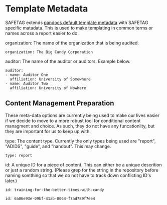 # Template Metadata

SAFETAG extends [pandocs default template metadata](http://johnmacfarlane.net/pandoc/demo/example9/templates.html) with SAFETAG specific matadata. This is used to make templating in common terms or names across a report easier to do.


organization:
	The name of the organization that is being audited.

```
organization: The Big Candy Corporation
```
auditor:
	The name of the auditor or auditors. Example below.

```
auditor:
- name: Auditor One
  affiliation: University of Somewhere
- name: Auditor Two
  affiliation: University of Nowhere
```

## Content Management Preparation
These meta-data options are currently being used to make our lives easier if we decide to move to a more robust tool for conditional content managment and choice. As such, they do not have any funcationlity, but they are important for us to keep up with.

type:
	The content type. Currently the only types being used are "report", "ADIDS", "guide", and "handout". This may change.

```
type: report
```

id:
	A unique ID for a piece of content. This can either be a unique descrition or just a random string. (Please grep for the string in the repository before naming somthing so that we do not have to track down conflicting ID's later.)

```
id: training-for-the-better-times-with-candy
```
```
id: 6a06e93e-09bf-41ab-8064-f7ad789f7ee4
```

